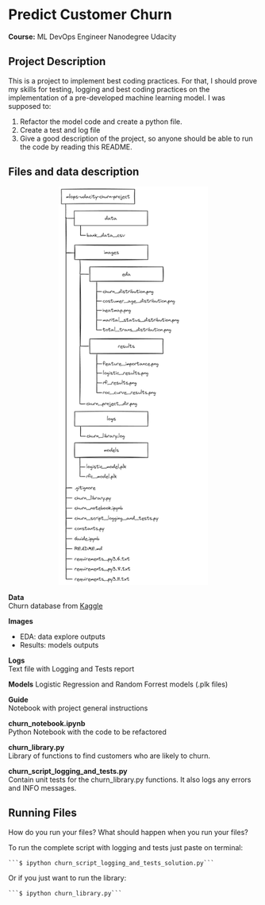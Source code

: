 # Predict Customer Churn

**Course:** ML DevOps Engineer Nanodegree Udacity

## Project Description
This is a project to implement best coding practices. For that, I should prove my skills for testing, logging and best coding practices on the implementation of a pre-developed machine learning model. I was supposed to:
1. Refactor the model code and create a python file.
2. Create a test and log file
3. Give a good description of the project, so anyone should be able to run the code by reading this README.

## Files and data description

<p style="text-align: center"><img src=".\images\churn_project_dir.png"  width="300"/></p>

**Data**
<br>Churn database from [Kaggle](https://www.kaggle.com/datasets/sakshigoyal7/credit-card-customers/data)

**Images**
- EDA: data explore outputs
- Results: models outputs

**Logs**
<br> Text file with Logging and Tests report

**Models**
Logistic Regression and Random Forrest models (.plk files)

**Guide**
<br> Notebook with project general instructions

**churn_notebook.ipynb**
<br> Python Notebook with the code to be refactored

**churn_library.py**
<br> Library of functions to find customers who are likely to churn.

**churn_script_logging_and_tests.py**
<br> Contain unit tests for the churn_library.py functions. It also logs any errors and INFO messages.

## Running Files
How do you run your files? What should happen when you run your files?

To run the complete script with logging and tests just paste on terminal:

    ```$ ipython churn_script_logging_and_tests_solution.py```

Or if you just want to run the library:

    ```$ ipython churn_library.py```

